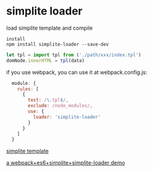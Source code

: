 # simplite loader
load simplite template and compile

    install
    npm install simplite-loader --save-dev

```javascript
let tpl = import tpl from ('./path/xxx/index.tpl')
domNode.innerHTML = tpl(data)
```
if you use webpack, you can use it at webpack.config.js:
```javascript
  module: {
    rules: [
      {
        test: /\.tpl$/,
        exclude: /node_modules/,
        use: {
          loader: 'simplite-loader'
        }
      }
    ]
  }
```

[simplite template](https://github.com/zhangshaolong/simplite "simplite")

[a webpack+es6+simplite+simplite-loader demo](https://github.com/zhangshaolong/scaffold "scaffold")